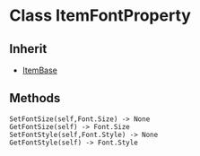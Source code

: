 # Class ItemFontProperty

## Inherit

* [ItemBase](ItemBase.md)

## Methods
```
SetFontSize(self,Font.Size) -> None
GetFontSize(self) -> Font.Size
SetFontStyle(self,Font.Style) -> None
GetFontStyle(self) -> Font.Style
```
